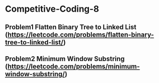 # Competitive-Coding-8



## Problem1 Flatten Binary Tree to Linked List (https://leetcode.com/problems/flatten-binary-tree-to-linked-list/)




## Problem2 Minimum Window Substring (https://leetcode.com/problems/minimum-window-substring/)